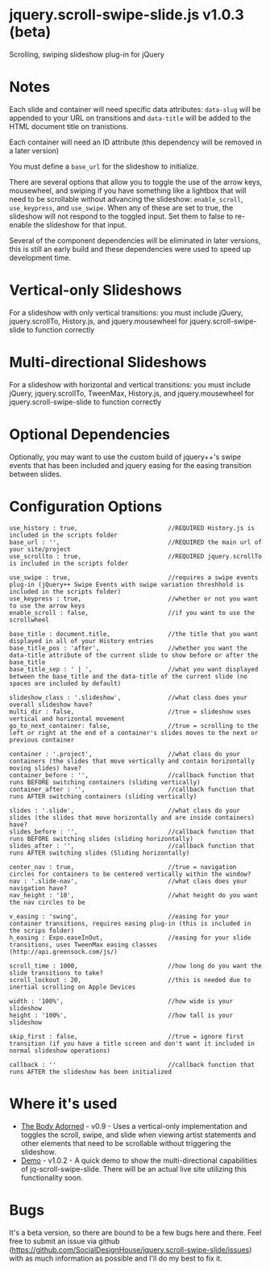 jquery.scroll-swipe-slide.js v1.0.3 (beta)
===================================

Scrolling, swiping slideshow plug-in for jQuery


Notes
=====

Each slide and container will need specific data attributes:  `data-slug` will be appended to your URL on transitions and `data-title` will be added to the HTML document title on tranistions.

Each container will need an ID attribute (this dependency will be removed in a later version)

You must define a `base_url` for the slideshow to initialize.

There are several options that allow you to toggle the use of the arrow keys, mousewheel, and swiping if you have something like a lightbox that will need to be scrollable without advancing the slideshow:  `enable_scroll`, `use_keypress`, and `use_swipe`. When any of these are set to true, the slideshow will not respond to the toggled input. Set them to false to re-enable the slideshow for that input.

Several of the component dependencies will be eliminated in later versions, this is still an early build and these dependencies were used to speed up development time.


Vertical-only Slideshows
========================

For a slideshow with only vertical transitions:  you must include jQuery, jquery.scrollTo, History.js, and jquery.mousewheel for jquery.scroll-swipe-slide to function correctly


Multi-directional Slideshows
============================

For a slideshow with horizontal and vertical transitions:  you must include jQuery, jquery.scrollTo, TweenMax, History.js, and jquery.mousewheel for jquery.scroll-swipe-slide to function correctly


Optional Dependencies
=====================

Optionally, you may want to use the custom build of jquery++'s swipe events that has been included and jquery easing for the easing transition between slides.


Configuration Options
=====================

	use_history : true,							//REQUIRED History.js is included in the scripts folder
	base_url : '',								//REQUIRED the main url of your site/project
	use_scrollto : true,						//REQUIRED jquery.scrollTo is included in the scripts folder
	
	use_swipe : true,							//requires a swipe events plug-in (jQuery++ Swipe Events with swipe variation threshhold is included in the scripts folder)
	use_keypress : true,						//whether or not you want to use the arrow keys
	enable_scroll : false,						//if you want to use the scrollwheel
	
	base_title : document.title,				//the title that you want displayed in all of your History entries
	base_title_pos : 'after',					//whether you want the data-title attribute of the current slide to show before or after the base_title
	base_title_sep : ' | ',						//what you want displayed between the base_title and the data-title of the current slide (no spaces are included by default)
	
	slideshow_class : '.slideshow',				//what class does your overall slideshow have?
	multi_dir : false,							//true = slideshow uses vertical and horizontal movement
	go_to_next_container: false,				//true = scrolling to the left or right at the end of a container's slides moves to the next or previous container
	
	container : '.project',						//what class do your containers (the slides that move vertically and contain horizontally moving slides) have?
	container_before : '',						//callback function that runs BEFORE switching containers (sliding vertically)
	container_after : '',						//callback function that runs AFTER switching containers (sliding vertically)
	
	slides : '.slide',							//what class do your slides (the slides that move horizontally and are inside containers) have?
	slides_before : '',							//callback function that runs BEFORE switching slides (sliding horizontally)
	slides_after : '',							//callback function that runs AFTER switching slides (Sliding horizontally)
	
	center_nav : true,							//true = navigation circles for containers to be centered vertically within the window?
	nav : '.slide-nav',							//what class does your navigation have?
	nav_height : '10',							//what height do you want the nav circles to be
	
	v_easing : 'swing',							//easing for your container transitions, requires easing plug-in (this is included in the scrips folder)
	h_easing : Expo.easeInOut,					//easing for your slide transitions, uses TweenMax easing classes (http://api.greensock.com/js/)
	
	scroll_time : 1000,							//how long do you want the slide transitions to take?
	scroll_lockout : 20,						//this is needed due to inertial scrolling on Apple Devices
	
	width : '100%',								//how wide is your slideshow
	height : '100%',							//how tall is your slideshow
	
	skip_first : false,							//true = ignore first transition (if you have a title screen and don't want it included in normal slideshow operations)
	
	callback : ''								//callback function that runs AFTER the slideshow has been initialized


Where it's used
===============

+ [The Body Adorned](http://exhibitions.snagmetalsmith.org/bodyadorned/) - v0.9 - Uses a vertical-only implementation and toggles the scroll, swipe, and slide when viewing artist statements and other elements that need to be scrollable without triggering the slideshow.
+ [Demo](http://ericrallen.com/demo/scroll-swipe-slide/) - v1.0.2 - A quick demo to show the multi-directional capabilities of jq-scroll-swipe-slide. There will be an actual live site utilizing this functionality soon.

Bugs
====

It's a beta version, so there are bound to be a few bugs here and there. Feel free to submit an issue via github (https://github.com/SocialDesignHouse/jquery.scroll-swipe-slide/issues) with as much information as possible and I'll do my best to fix it.
